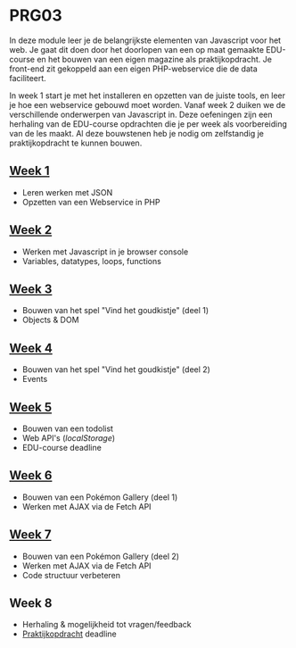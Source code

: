 # PRG03
In deze module leer je de belangrijkste elementen van Javascript voor het web.
Je gaat dit doen door het doorlopen van een op maat gemaakte EDU-course en het bouwen
van een eigen magazine als praktijkopdracht. Je front-end zit gekoppeld aan een eigen
PHP-webservice die de data faciliteert.

In week 1 start je met het installeren en opzetten van de juiste tools, en leer je hoe een
webservice gebouwd moet worden. Vanaf week 2 duiken we de verschillende onderwerpen van 
Javascript in. Deze oefeningen zijn een herhaling van de EDU-course opdrachten die je
per week als voorbereiding van de les maakt. Al deze bouwstenen heb je nodig om zelfstandig
je praktijkopdracht te kunnen bouwen.

## [Week 1](week1)
- Leren werken met JSON
- Opzetten van een Webservice in PHP

## [Week 2](week2)
- Werken met Javascript in je browser console
- Variables, datatypes, loops, functions

## [Week 3](week3)
- Bouwen van het spel "Vind het goudkistje" (deel 1)
- Objects & DOM

## [Week 4](week4)
- Bouwen van het spel "Vind het goudkistje" (deel 2)
- Events

## [Week 5](week5)
- Bouwen van een todolist
- Web API's (*localStorage*) 
- EDU-course deadline

## [Week 6](week6)
- Bouwen van een Pokémon Gallery (deel 1)
- Werken met AJAX via de Fetch API

## [Week 7](week7)
- Bouwen van een Pokémon Gallery (deel 2)
- Werken met AJAX via de Fetch API
- Code structuur verbeteren

## Week 8
- Herhaling & mogelijkheid tot vragen/feedback
- [Praktijkopdracht](assignment) deadline
